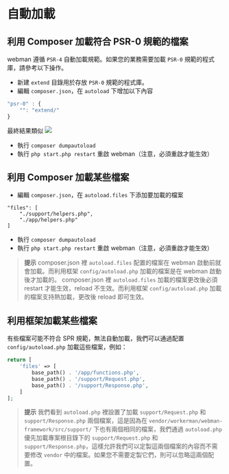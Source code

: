 # 自動加載

## 利用 Composer 加載符合 PSR-0 規範的檔案
webman 遵循 `PSR-4` 自動加載規範。如果您的業務需要加載 `PSR-0` 規範的程式庫，請參考以下操作。

- 新建 `extend` 目錄用於存放 `PSR-0` 規範的程式庫。
- 編輯 `composer.json`，在 `autoload` 下增加以下內容

```js
"psr-0" : {
    "": "extend/"
}
```
最終結果類似
![](../../assets/img/psr0.png)

- 執行 `composer dumpautoload`
- 執行 `php start.php restart` 重啟 webman（注意，必須重啟才能生效）

## 利用 Composer 加載某些檔案

- 編輯 `composer.json`，在 `autoload.files` 下添加要加載的檔案
```
"files": [
    "./support/helpers.php",
    "./app/helpers.php"
]
```

- 執行 `composer dumpautoload`
- 執行 `php start.php restart` 重啟 webman（注意，必須重啟才能生效）

> **提示**
> composer.json 裡 `autoload.files` 配置的檔案在 webman 啟動前就會加載。而利用框架 `config/autoload.php` 加載的檔案是在 webman 啟動後才加載的。
> composer.json 裡 `autoload.files` 加載的檔案更改後必須 restart 才能生效，reload 不生效。而利用框架 `config/autoload.php` 加載的檔案支持熱加載，更改後 reload 即可生效。

## 利用框架加載某些檔案
有些檔案可能不符合 SPR 規範，無法自動加載，我們可以通過配置 `config/autoload.php` 加載這些檔案，例如：
```php
return [
    'files' => [
        base_path() . '/app/functions.php',
        base_path() . '/support/Request.php', 
        base_path() . '/support/Response.php',
    ]
];
```
> **提示**
> 我們看到 `autoload.php` 裡設置了加載 `support/Request.php` 和 `support/Response.php` 兩個檔案，這是因為在 `vendor/workerman/webman-framework/src/support/` 下也有兩個相同的檔案，我們通過 `autoload.php` 優先加載專案根目錄下的 `support/Request.php` 和 `support/Response.php`，這樣允許我們可以定製這兩個檔案的內容而不需要修改 `vendor` 中的檔案。如果您不需要定製它們，則可以忽略這兩個配置。